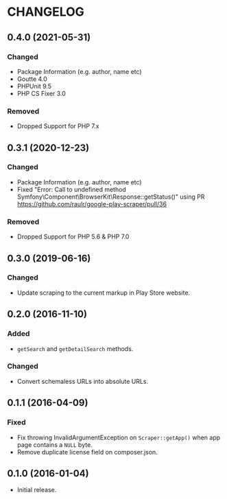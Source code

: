 # CHANGELOG

## 0.4.0 (2021-05-31)

### Changed

* Package Information (e.g. author, name etc)
* Goutte 4.0
* PHPUnit 9.5
* PHP CS Fixer 3.0

### Removed

* Dropped Support for PHP 7.x

## 0.3.1 (2020-12-23)

### Changed

* Package Information (e.g. author, name etc)
* Fixed "Error: Call to undefined method Symfony\Component\BrowserKit\Response::getStatus()" using PR https://github.com/raulr/google-play-scraper/pull/36

### Removed

* Dropped Support for PHP 5.6 & PHP 7.0

## 0.3.0 (2019-06-16)

### Changed

* Update scraping to the current markup in Play Store website.

## 0.2.0 (2016-11-10)

### Added

* `getSearch` and `getDetailSearch` methods.

### Changed

* Convert schemaless URLs into absolute URLs.

## 0.1.1 (2016-04-09)

### Fixed

* Fix throwing InvalidArgumentException on `Scraper::getApp()` when app page contains a `NULL` byte.
* Remove duplicate license field on composer.json.

## 0.1.0 (2016-01-04)

* Initial release.
